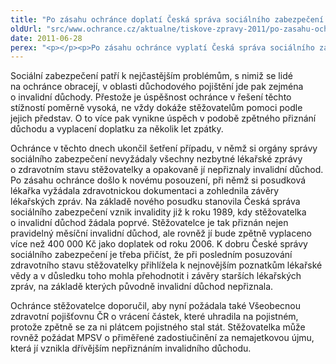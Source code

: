 ```yaml
---
title: "Po zásahu ochránce doplatí Česká správa sociálního zabezpečení 400 000 Kč"
oldUrl: "src/www.ochrance.cz/aktualne/tiskove-zpravy-2011/po-zasahu-ochrance-doplati-ceska-sprava-socialniho-zabezpeceni-400-000-kc"
date: 2011-06-28
perex: "<p></p><p>Po zásahu ochránce vyplatí Česká správa sociálního zabezpečení stěžovatelce přes 400 000 Kč jako doplatek od roku 2006 za zpětně přiznaný invalidní důchod. Podle nového posouzení bylo datum invalidity stanoveno už k roku 1989.</p>"
---
```


<!-- imported from the old website -->

<p>Sociální zabezpečení patří k nejčastějším problémům, s nimiž se lidé na ochránce obracejí, v oblasti důchodového pojištění jde pak zejména o invalidní důchody. Přestože je úspěšnost ochránce v řešení těchto stížností poměrně vysoká, ne vždy dokáže stěžovatelům pomoci podle jejich představ. O to více pak vynikne úspěch v podobě zpětného přiznání důchodu a vyplacení doplatku za několik let zpátky.</p><p>Ochránce v těchto dnech ukončil šetření případu, v němž si orgány správy sociálního zabezpečení nevyžádaly všechny nezbytné lékařské zprávy o zdravotním stavu stěžovatelky a opakovaně jí nepřiznaly invalidní důchod. Po zásahu ochránce došlo k novému posouzení, při němž si posudková lékařka vyžádala zdravotnickou dokumentaci a zohlednila závěry lékařských zpráv. Na základě nového posudku stanovila Česká správa sociálního zabezpečení vznik invalidity již k roku 1989, kdy stěžovatelka o invalidní důchod žádala poprvé. Stěžovatelce je tak přiznán nejen pravidelný měsíční invalidní důchod, ale rovněž jí bude zpětně vyplaceno více než 400 000 Kč jako doplatek od roku 2006. K dobru České správy sociálního zabezpečení je třeba přičíst, že při posledním posuzování zdravotního stavu stěžovatelky přihlížela k nejnovějším poznatkům lékařské vědy a v důsledku toho mohla přehodnotit i závěry starších lékařských zpráv, na základě kterých původně invalidní důchod nepřiznala.</p><p>Ochránce stěžovatelce doporučil, aby nyní požádala také Všeobecnou zdravotní pojišťovnu ČR o vrácení částek, které uhradila na pojistném, protože zpětně se za ni plátcem pojistného stal stát. Stěžovatelka může rovněž požádat MPSV o přiměřené zadostiučinění za nemajetkovou újmu, která jí vznikla dřívějším nepřiznáním invalidního důchodu.</p>
